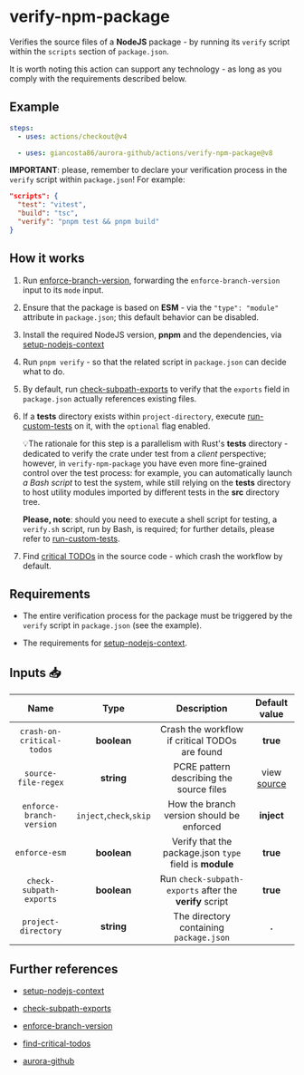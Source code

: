 # verify-npm-package

Verifies the source files of a **NodeJS** package - by running its `verify` script within the `scripts` section of `package.json`.

It is worth noting this action can support any technology - as long as you comply with the requirements described below.

## Example

```yaml
steps:
  - uses: actions/checkout@v4

  - uses: giancosta86/aurora-github/actions/verify-npm-package@v8
```

**IMPORTANT**: please, remember to declare your verification process in the `verify` script within `package.json`! For example:

```json
"scripts": {
  "test": "vitest",
  "build": "tsc",
  "verify": "pnpm test && pnpm build"
}
```

## How it works

1. Run [enforce-branch-version](../enforce-branch-version/README.md), forwarding the `enforce-branch-version` input to its `mode` input.

1. Ensure that the package is based on **ESM** - via the `"type": "module"` attribute in `package.json`; this default behavior can be disabled.

1. Install the required NodeJS version, **pnpm** and the dependencies, via [setup-nodejs-context](../setup-nodejs-context/README.md)

1. Run `pnpm verify` - so that the related script in `package.json` can decide what to do.

1. By default, run [check-subpath-exports](../check-subpath-exports/README.md) to verify that the `exports` field in `package.json` actually references existing files.

1. If a **tests** directory exists within `project-directory`, execute [run-custom-tests](../run-custom-tests/README.md) on it, with the `optional` flag enabled.

   💡The rationale for this step is a parallelism with Rust's **tests** directory - dedicated to verify the crate under test from a _client_ perspective; however, in `verify-npm-package` you have even more fine-grained control over the test process: for example, you can automatically launch _a Bash script_ to test the system, while still relying on the **tests** directory to host utility modules imported by different tests in the **src** directory tree.

   **Please, note**: should you need to execute a shell script for testing, a `verify.sh` script, run by Bash, is required; for further details, please refer to [run-custom-tests](../run-custom-tests/README.md).

1. Find [critical TODOs](../find-critical-todos/README.md) in the source code - which crash the workflow by default.

## Requirements

- The entire verification process for the package must be triggered by the `verify` script in `package.json` (see the example).

- The requirements for [setup-nodejs-context](../setup-nodejs-context/README.md).

## Inputs 📥

|           Name            |          Type           |                       Description                       |       Default value       |
| :-----------------------: | :---------------------: | :-----------------------------------------------------: | :-----------------------: |
| `crash-on-critical-todos` |       **boolean**       |     Crash the workflow if critical TODOs are found      |         **true**          |
|    `source-file-regex`    |       **string**        |        PCRE pattern describing the source files         | view [source](action.yml) |
| `enforce-branch-version`  | `inject`,`check`,`skip` |        How the branch version should be enforced        |        **inject**         |
|       `enforce-esm`       |       **boolean**       | Verify that the package.json `type` field is **module** |         **true**          |
|  `check-subpath-exports`  |       **boolean**       | Run `check-subpath-exports` after the **verify** script |         **true**          |
|    `project-directory`    |       **string**        |         The directory containing `package.json`         |           **.**           |

## Further references

- [setup-nodejs-context](../setup-nodejs-context/README.md)

- [check-subpath-exports](../check-subpath-exports/README.md)

- [enforce-branch-version](../enforce-branch-version/README.md)

- [find-critical-todos](../find-critical-todos/README.md)

- [aurora-github](../../README.md)
